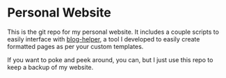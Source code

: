 # Personal Website

This is the git repo for my personal website. It includes a couple scripts to easily interface with [blog-helper](https://sr.ht/~gotlou/blog-helper), a tool I developed to easily create formatted pages as per your custom templates.

If you want to poke and peek around, you can, but I just use this repo to keep a backup of my website.

